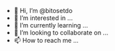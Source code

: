 - 👋 Hi, I’m @bitosetdo
- 👀 I’m interested in ...
- 🌱 I’m currently learning ...
- 💞️ I’m looking to collaborate on ...
- 📫 How to reach me ...

<!---
bitosetdo/bitosetdo is a ✨ special ✨ repository because its `README.md` (this file) appears on your GitHub profile.
You can click the Preview link to take a look at your changes.
--->
